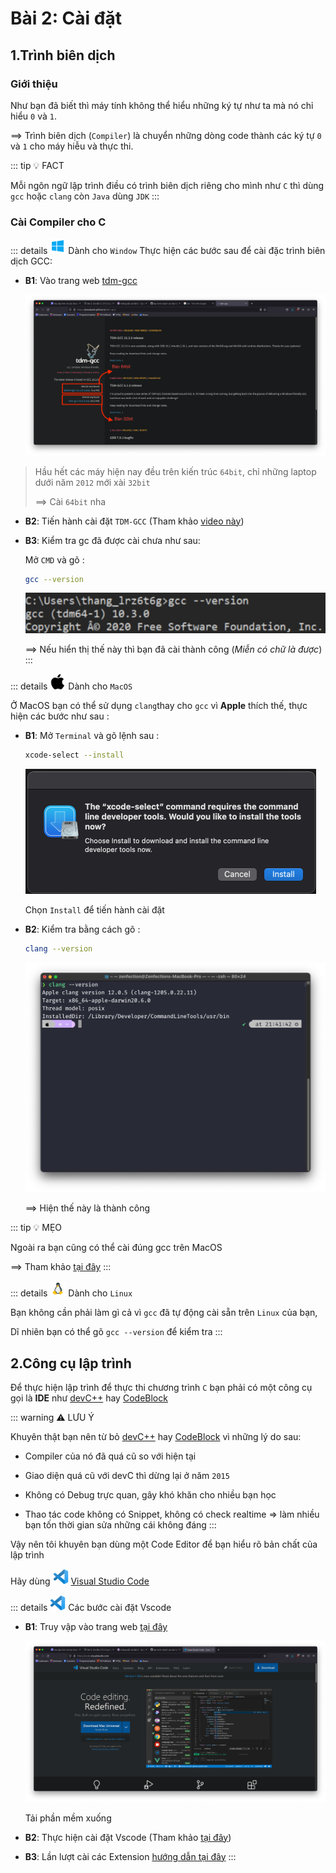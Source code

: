 # Bài 2: Cài đặt

## 1.Trình biên dịch

### Giới thiệu

Như bạn đã biết thì máy tính không thể hiểu những ký tự như ta mà nó chỉ hiểu `0` và `1`.

==> Trình biên dịch (`Compiler`) là chuyển những dòng code thành các ký tự `0` và `1` cho máy hiễu và thực thi.

::: tip 💡 FACT

Mỗi ngôn ngữ lập trình điều có trình biên dịch riêng cho mình như `C` thì dùng `gcc` hoặc `clang` còn `Java` dùng `JDK`
:::

### Cài Compiler cho C

::: details <img src="https://raw.githubusercontent.com/Zenfection/Image/master/2021/07/31-17-26-39-icons8-windows8.png" width="25"> Dành cho <code>Window</code>
Thực hiện các bước sau để cài đặc trình biên dịch GCC:

- **B1**: Vào trang web [tdm-gcc](https://jmeubank.github.io/tdm-gcc/)

  <img src="https://raw.githubusercontent.com/Zenfection/Image/master/2021/08/01-21-23-31-Screen%20Shot%202021-08-01%20at%2021.21.21%20copy.png">

> Hầu hết các máy hiện nay đều trên kiến trúc `64bit`, chỉ những laptop dưới năm `2012` mới xài `32bit` 
> 
>==> Cài `64bit` nha

- **B2**: Tiến hành cài đặt `TDM-GCC` (Tham khảo [video này](https://www.youtube.com/watch?v=R2rv-CobZpA))

- **B3**: Kiểm tra gc đã được cài chưa như sau:
  
  Mở `CMD` và gõ : 
  
  ```bash
  gcc --version
  ```

  <img src="https://raw.githubusercontent.com/Zenfection/Image/master/2021/08/01-21-35-33-Screen%20Shot%202021-08-01%20at%2021.35.25.png">

  ==> Nếu hiển thị thế này thì bạn đã cài thành công (*Miễn có chữ là được*)
:::

::: details <img src="https://raw.githubusercontent.com/Zenfection/Image/master/2021/07/31-17-27-01-icons8-apple_logo.png" width="25"> Dành cho <code>MacOS</code>

Ở MacOS bạn có thể sử dụng `clang`thay cho `gcc` vì **Apple** thích thế, thực hiện các bước như sau : 

- **B1**: Mở `Terminal` và gõ lệnh sau : 
  
  ```bash
  xcode-select --install
  ```
  
  <img src="https://raw.githubusercontent.com/Zenfection/Image/master/2021/08/01-21-39-21-xcrun1.webp"> 

  Chọn `Install` để tiến hành cài đặt 

- **B2**: Kiểm tra bằng cách gõ : 
  
  ```bash
  clang --version
  ```

  <img src="https://raw.githubusercontent.com/Zenfection/Image/master/2021/08/01-21-41-49-Screen%20Shot%202021-08-01%20at%2021.41.43.png">

  ==> Hiện thế này là thành công 

::: tip 💡 MẸO

Ngoài ra bạn cũng có thể cài đúng gcc trên MacOS 

==> Tham khảo [tại đây](https://youtu.be/0z-fCNNqfEg)
:::

::: details <img src="https://raw.githubusercontent.com/Zenfection/Image/master/2021/07/31-17-27-06-icons8-linux.png" width="25"> Dành cho <code>Linux</code>

Bạn không cần phải làm gì cả vì `gcc` đã tự động cài sẵn trên `Linux` của bạn,

Dĩ nhiên bạn có thể gõ `gcc --version` để kiểm tra
:::
## 2.Công cụ lập trình

Để thực hiện lập trình để thực thi chương trình `C` bạn phải có một công cụ gọi là **IDE** như [devC++](https://sourceforge.net/projects/orwelldevcpp/) hay [CodeBlock](https://www.codeblocks.org/)

::: warning ⚠️ LƯU Ý

Khuyên thật bạn nên từ bỏ [devC++](https://sourceforge.net/projects/orwelldevcpp/) hay [CodeBlock](https://www.codeblocks.org/) vì những lý do sau:

- Compiler của nó đã quá cũ so với hiện tại

- Giao diện quá cũ với devC thì dừng lại ở năm `2015`

- Không có Debug trực quan, gây khó khăn cho nhiều bạn học

- Thao tác code không có Snippet, không có check realtime => làm nhiều bạn tốn thời gian sửa những cái không đáng
:::

Vậy nên tôi khuyên bạn dùng một Code Editor để bạn hiểu rõ bản chất của lập trình 

Hãy dùng <img src="https://raw.githubusercontent.com/Zenfection/Image/master/2021/08/01-21-50-23-29-19-59-43-vs-code-responsive-01-1.png" width="25"> [Visual Studio Code](https://code.visualstudio.com/)

::: details <img src="https://raw.githubusercontent.com/Zenfection/Image/master/2021/08/01-21-50-23-29-19-59-43-vs-code-responsive-01-1.png" width="25"> Các bước cài đặt Vscode

- **B1**: Truy vập vào trang web [tại đây](https://code.visualstudio.com/)
  
  <img src="https://raw.githubusercontent.com/Zenfection/Image/master/2021/08/01-21-51-38-Screen%20Shot%202021-08-01%20at%2021.51.32.png">

  Tải phần mềm xuống 

- **B2**: Thực hiện cài đặt Vscode (Tham khảo [tại đây](https://www.youtube.com/watch?v=qlrhNzaYF6s))

- **B3**: Lần lượt cài các Extension [hướng dẫn tại đây](https://zenfection.github.io/Source/Vscode/)
:::
